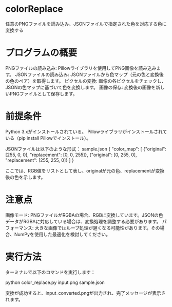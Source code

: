 # colorReplace
任意のPNGファイルを読み込み、JSONファイルで指定された色を対応する色に変換する


# プログラムの概要
PNGファイルの読み込み: Pillowライブラリを使用してPNG画像を読み込みます。
JSONファイルの読み込み: JSONファイルから色マップ（元の色と変換後の色のペア）を取得します。
ピクセルの変換: 画像の各ピクセルをチェックし、JSONの色マップに基づいて色を変換します。
画像の保存: 変換後の画像を新しいPNGファイルとして保存します。

# 前提条件
Python 3.xがインストールされている。
Pillowライブラリがインストールされている（pip install Pillowでインストール）。

JSONファイルは以下のような形式：
sample.json
{
    "color_map": [
        {"original": [255, 0, 0], "replacement": [0, 0, 255]},
        {"original": [0, 255, 0], "replacement": [255, 255, 0]}
    ]
}

ここでは、RGB値をリストとして表し、originalが元の色、replacementが変換後の色を示します。

# 注意点
画像モード: PNGファイルがRGBAの場合、RGBに変換しています。JSONの色データがRGBAに対応している場合は、変換処理を調整する必要があります。
パフォーマンス: 大きな画像ではループ処理が遅くなる可能性があります。その場合、NumPyを使用した最適化を検討してください。

# 実行方法
ターミナルで以下のコマンドを実行します：

python color_replace.py input.png sample.json

変換が成功すると、input_converted.pngが出力され、完了メッセージが表示されます。





